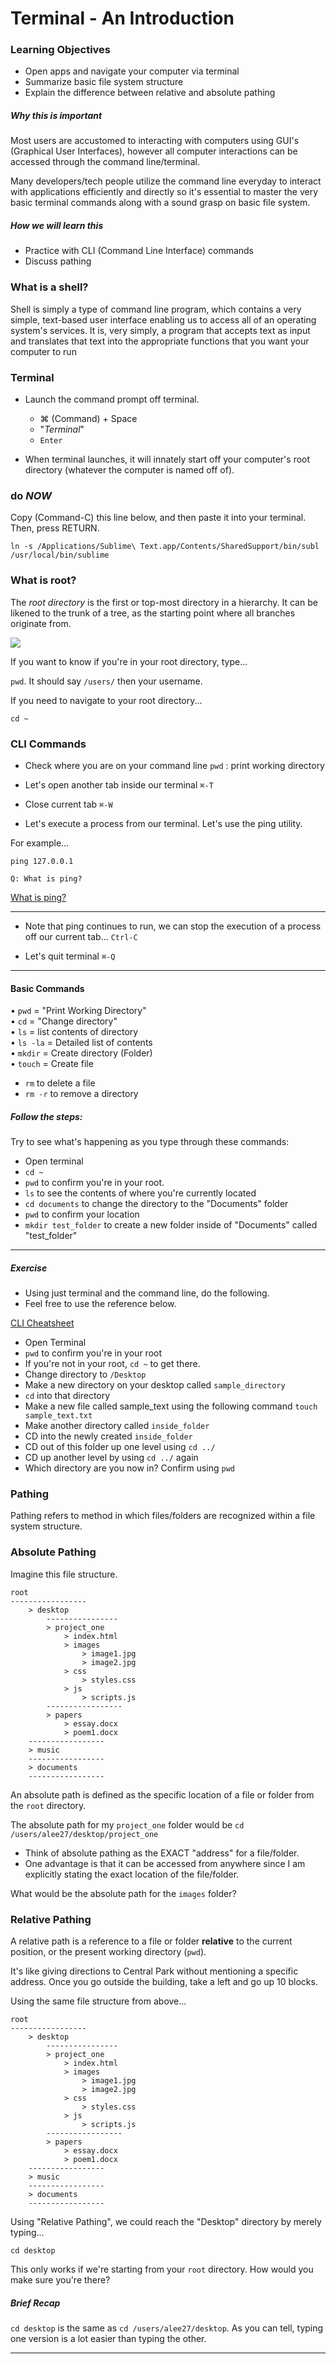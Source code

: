 # Terminal - An Introduction

### Learning Objectives
- Open apps and navigate your computer via terminal
- Summarize basic file system structure
- Explain the difference between relative and absolute pathing

##### Why this is important

Most users are accustomed to interacting with computers using GUI's (Graphical User Interfaces), however all computer interactions can be accessed through the command line/terminal. 

Many developers/tech people utilize the command line everyday to interact with applications efficiently and directly so it's essential to master the very basic terminal commands along with a sound grasp on basic file system.

##### How we will learn this

- Practice with CLI (Command Line Interface) commands
- Discuss pathing

### What is a shell?

Shell is simply a type of command line program, which contains a very simple, text-based user interface enabling us to access all of an operating system's services. It is, very simply, a program that accepts text as input and translates that text into the appropriate functions that you want your computer to run

### Terminal

- Launch the command prompt off terminal.
	- ⌘ (Command) + Space
	- "*Terminal*"
	- `Enter`

- When terminal launches, it will innately start off your computer's root directory (whatever the computer is named off of).

### do *NOW*

Copy (Command-C) this line below, and then paste it into your terminal.  Then, press RETURN.

```
ln -s /Applications/Sublime\ Text.app/Contents/SharedSupport/bin/subl /usr/local/bin/sublime
```

### What is root?

The *root directory* is the first or top-most directory in a hierarchy. It can be likened to the trunk of a tree, as the starting point where all branches originate from.

<img src="images/term2.png">

If you want to know if you're in your root directory, type...

`pwd`.  It should say `/users/` then your username.

If you need to navigate to your root directory...

`cd ~`  

### CLI Commands

- Check where you are on your command line
`pwd` : print working directory

- Let's open another tab inside our terminal
`⌘-T`

- Close current tab
`⌘-W`

- Let's execute a process from our terminal. Let's use the ping utility.

For example...

`ping 127.0.0.1`

```
Q: What is ping?
```

[What is ping?](https://en.wikipedia.org/wiki/Ping_(networking_utility))

-----

- Note that ping continues to run, we can stop the execution of a process off our current tab...
`Ctrl-C`

- Let's quit terminal
`⌘-Q`

-----

#### Basic Commands

• `pwd` = "Print Working Directory" <br>
• `cd` = "Change directory"<br>
• `ls` = list contents of directory<br>
• `ls -la` = Detailed list of contents<br>
• `mkdir` = Create directory (Folder)<br>
• `touch` = Create file<br>
- `rm` to delete a file <br>
- `rm -r` to remove a directory <br>


##### Follow the steps:

Try to see what's happening as you type through these commands:

- Open terminal
- `cd ~` 
- `pwd` to confirm you're in your root.
- `ls` to see the contents of where you're currently located
- `cd documents` to change the directory to the "Documents" folder 
- `pwd` to confirm your location
- `mkdir test_folder` to create a new folder inside of "Documents" called "test_folder"

-----

##### Exercise 

- Using just terminal and the command line, do the following.
- Feel free to use the reference below.

[CLI Cheatsheet](http://www.git-tower.com/blog/command-line-cheat-sheet/)

- Open Terminal
- `pwd` to confirm you're in your root
- If you're not in your root, `cd ~` to get there.
- Change directory to `/Desktop`
- Make a new directory on your desktop called `sample_directory`
- `cd` into that directory
- Make a new file called sample_text using the following command `touch sample_text.txt`
- Make another directory called `inside_folder`
- CD into the newly created `inside_folder`
- CD out of this folder up one level using `cd ../`
- CD up another level by using `cd ../` again
- Which directory are you now in? Confirm using `pwd`

### Pathing

Pathing refers to method in which files/folders are recognized within a file system structure.

### Absolute Pathing

Imagine this file structure.

```
root
-----------------
	> desktop
		----------------
		> project_one
			> index.html
			> images
				> image1.jpg
				> image2.jpg
			> css
				> styles.css
			> js
				> scripts.js
		-----------------
		> papers
			> essay.docx
			> poem1.docx
	-----------------
	> music
	-----------------
	> documents
	-----------------
```

An absolute path is defined as the specific location of a file or folder from the `root` directory. 

The absolute path for my `project_one` folder would be `cd /users/alee27/desktop/project_one`


- Think of absolute pathing as the EXACT "address" for a file/folder.
- One advantage is that it can be accessed from anywhere since I am explicitly stating the exact location of the file/folder.

What would be the absolute path for the `images` folder?

### Relative Pathing

A relative path is a reference to a file or folder **relative** to the current position, or the present working directory (`pwd`).

It's like giving directions to Central Park without mentioning a specific address. Once you go outside the building, take a left and go up 10 blocks.


Using the same file structure from above...

```
root
-----------------
	> desktop
		----------------
		> project_one
			> index.html
			> images
				> image1.jpg
				> image2.jpg
			> css
				> styles.css
			> js
				> scripts.js
		-----------------
		> papers
			> essay.docx
			> poem1.docx
	-----------------
	> music
	-----------------
	> documents
	-----------------
```

Using "Relative Pathing", we could reach the "Desktop" directory by merely typing...

`cd desktop`

This only works if we're starting from your `root` directory.  How would you make sure you're there?

##### Brief Recap

`cd desktop` is the same as `cd /users/alee27/desktop`.  As you can tell, typing one version is a lot easier than typing the other.

-----

